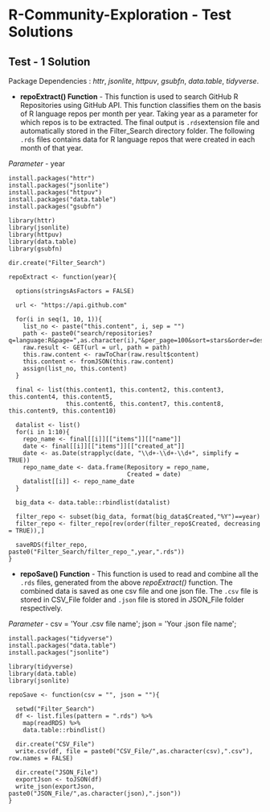 # R-Community-Exploration - Test Solutions

## Test - 1 Solution

Package Dependencies : *httr*, *jsonlite*, *httpuv*, *gsubfn*, *data.table*, *tidyverse*. <br>

* **repoExtract() Function** - This function is used to search GitHub R Repositories using GitHub API. This function classifies them on the basis of R language repos per month per year. Taking year as a parameter for which repos is to be extracted. The final output is `.rds`extension file and automatically stored in the Filter_Search directory folder. The following `.rds` files contains data for R language repos that were created in each month of that year.

*Parameter* - year 

```
install.packages("httr")
install.packages("jsonlite")
install.packages("httpuv")
install.packages("data.table")
install.packages("gsubfn")

library(httr)
library(jsonlite)
library(httpuv)
library(data.table)
library(gsubfn)

dir.create("Filter_Search")

repoExtract <- function(year){
  
  options(stringsAsFactors = FALSE)
  
  url <- "https://api.github.com"
  
  for(i in seq(1, 10, 1)){
    list_no <- paste("this.content", i, sep = "")
    path <- paste0("search/repositories?q=language:R&page=",as.character(i),"&per_page=100&sort=stars&order=desc")
    raw.result <- GET(url = url, path = path)
    this.raw.content <- rawToChar(raw.result$content)
    this.content <- fromJSON(this.raw.content)
    assign(list_no, this.content)
  }
  
  final <- list(this.content1, this.content2, this.content3, this.content4, this.content5,
                this.content6, this.content7, this.content8, this.content9, this.content10)
  
  datalist <- list()
  for(i in 1:10){
    repo_name <- final[[i]][["items"]][["name"]]
    date <- final[[i]][["items"]][["created_at"]]
    date <- as.Date(strapplyc(date, "\\d+-\\d+-\\d+", simplify = TRUE))
    repo_name_date <- data.frame(Repository = repo_name,
                                 Created = date)
    datalist[[i]] <- repo_name_date
  }
  
  big_data <- data.table::rbindlist(datalist)
  
  filter_repo <- subset(big_data, format(big_data$Created,"%Y")==year)
  filter_repo <- filter_repo[rev(order(filter_repo$Created, decreasing = TRUE)),]
  
  saveRDS(filter_repo, paste0("Filter_Search/filter_repo_",year,".rds"))
}
```

* **repoSave() Function** - This function is used to read and combine all the `.rds` files, generated from the above *repoExtract()* function. The combined data is saved as one csv file and one json file. The `.csv` file is stored in CSV_File folder and `.json` file is stored in JSON_File folder respectively.

*Parameter* - csv = 'Your .csv file name'; json = 'Your .json file name';

```
install.packages("tidyverse")
install.packages("data.table")
install.packages("jsonlite")

library(tidyverse)
library(data.table)
library(jsonlite)

repoSave <- function(csv = "", json = ""){
  
  setwd("Filter_Search")
  df <- list.files(pattern = ".rds") %>%
    map(readRDS) %>% 
    data.table::rbindlist()
  
  dir.create("CSV_File")
  write.csv(df, file = paste0("CSV_File/",as.character(csv),".csv"), row.names = FALSE)
  
  dir.create("JSON_File")
  exportJson <- toJSON(df)
  write_json(exportJson, paste0("JSON_File/",as.character(json),".json"))
}
```

